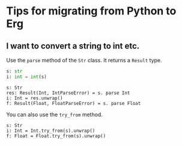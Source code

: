 # Tips for migrating from Python to Erg

## I want to convert a string to int etc.

Use the `parse` method of the `Str` class. It returns a `Result` type.

```python
s: str
i: int = int(s)
```

``` erg
s: Str
res: Result(Int, IntParseError) = s. parse Int
i: Int = res.unwrap()
f: Result(Float, FloatParseError) = s. parse Float
```

You can also use the `try_from` method.

``` erg
s: Str
i: Int = Int.try_from(s).unwrap()
f: Float = Float.try_from(s).unwrap()
```